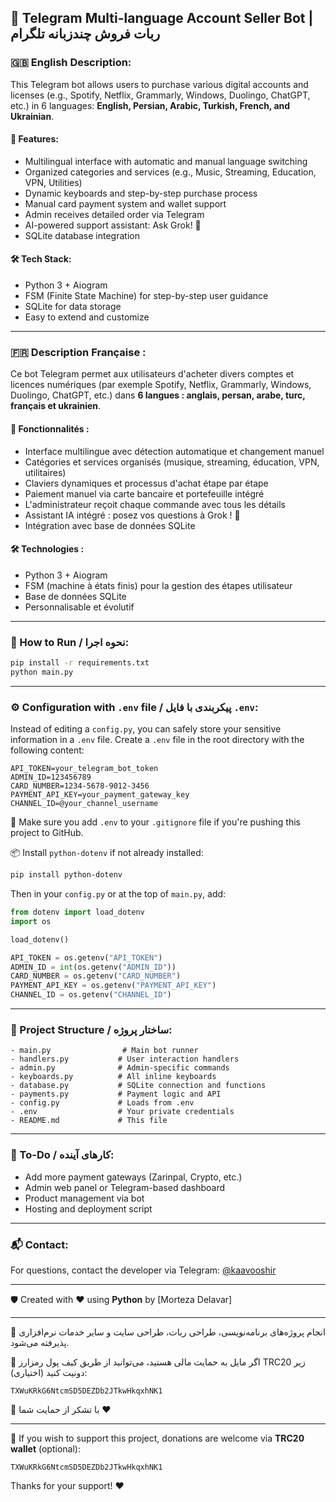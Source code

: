 ## 🤖 Telegram Multi-language Account Seller Bot | ربات فروش چندزبانه تلگرام

### 🇬🇧 English Description:

This Telegram bot allows users to purchase various digital accounts and licenses (e.g., Spotify, Netflix, Grammarly, Windows, Duolingo, ChatGPT, etc.) in 6 languages: **English, Persian, Arabic, Turkish, French, and Ukrainian**.

#### 🚀 Features:

- Multilingual interface with automatic and manual language switching
- Organized categories and services (e.g., Music, Streaming, Education, VPN, Utilities)
- Dynamic keyboards and step-by-step purchase process
- Manual card payment system and wallet support
- Admin receives detailed order via Telegram
- AI-powered support assistant: Ask Grok! 🧠
- SQLite database integration

#### 🛠️ Tech Stack:

- Python 3 + Aiogram
- FSM (Finite State Machine) for step-by-step user guidance
- SQLite for data storage
- Easy to extend and customize

---

### 🇫🇷 Description Française :

Ce bot Telegram permet aux utilisateurs d'acheter divers comptes et licences numériques (par exemple Spotify, Netflix, Grammarly, Windows, Duolingo, ChatGPT, etc.) dans **6 langues : anglais, persan, arabe, turc, français et ukrainien**.

#### 🚀 Fonctionnalités :

- Interface multilingue avec détection automatique et changement manuel
- Catégories et services organisés (musique, streaming, éducation, VPN, utilitaires)
- Claviers dynamiques et processus d'achat étape par étape
- Paiement manuel via carte bancaire et portefeuille intégré
- L'administrateur reçoit chaque commande avec tous les détails
- Assistant IA intégré : posez vos questions à Grok ! 🧠
- Intégration avec base de données SQLite

#### 🛠️ Technologies :

- Python 3 + Aiogram
- FSM (machine à états finis) pour la gestion des étapes utilisateur
- Base de données SQLite
- Personnalisable et évolutif

---

### 🧪 How to Run / نحوه اجرا:

```bash
pip install -r requirements.txt
python main.py
```

---

### ⚙️ Configuration with `.env` file / پیکربندی با فایل `.env`:

Instead of editing a `config.py`, you can safely store your sensitive information in a `.env` file. Create a `.env` file in the root directory with the following content:

```env
API_TOKEN=your_telegram_bot_token
ADMIN_ID=123456789
CARD_NUMBER=1234-5678-9012-3456
PAYMENT_API_KEY=your_payment_gateway_key
CHANNEL_ID=@your_channel_username
```

🔐 Make sure you add `.env` to your `.gitignore` file if you're pushing this project to GitHub.

📦 Install `python-dotenv` if not already installed:
```bash
pip install python-dotenv
```

Then in your `config.py` or at the top of `main.py`, add:
```python
from dotenv import load_dotenv
import os

load_dotenv()

API_TOKEN = os.getenv("API_TOKEN")
ADMIN_ID = int(os.getenv("ADMIN_ID"))
CARD_NUMBER = os.getenv("CARD_NUMBER")
PAYMENT_API_KEY = os.getenv("PAYMENT_API_KEY")
CHANNEL_ID = os.getenv("CHANNEL_ID")
```

---

### 📂 Project Structure / ساختار پروژه:

```
- main.py                # Main bot runner
- handlers.py           # User interaction handlers
- admin.py              # Admin-specific commands
- keyboards.py          # All inline keyboards
- database.py           # SQLite connection and functions
- payments.py           # Payment logic and API
- config.py             # Loads from .env
- .env                  # Your private credentials
- README.md             # This file
```

---

### 📌 To-Do / کارهای آینده:

- Add more payment gateways (Zarinpal, Crypto, etc.)
- Admin web panel or Telegram-based dashboard
- Product management via bot
- Hosting and deployment script

---

### 📬 Contact:

For questions, contact the developer via Telegram: [@kaavooshir](https://t.me/kaavooshir)

---

🛡️ Created with ❤️ using **Python** by [Morteza Delavar]

---

🎯 انجام پروژه‌های برنامه‌نویسی، طراحی ربات، طراحی سایت و سایر خدمات نرم‌افزاری پذیرفته می‌شود.

💸 اگر مایل به حمایت مالی هستید، می‌توانید از طریق کیف پول رمزارز TRC20 زیر دونیت کنید (اختیاری):

```
TXWuKRkG6NtcmSD5DEZDb2JTkwHkqxhNK1
```

🙏 با تشکر از حمایت شما ❤️

---

💸 If you wish to support this project, donations are welcome via **TRC20 wallet** (optional):

```
TXWuKRkG6NtcmSD5DEZDb2JTkwHkqxhNK1
```

Thanks for your support! ❤️
